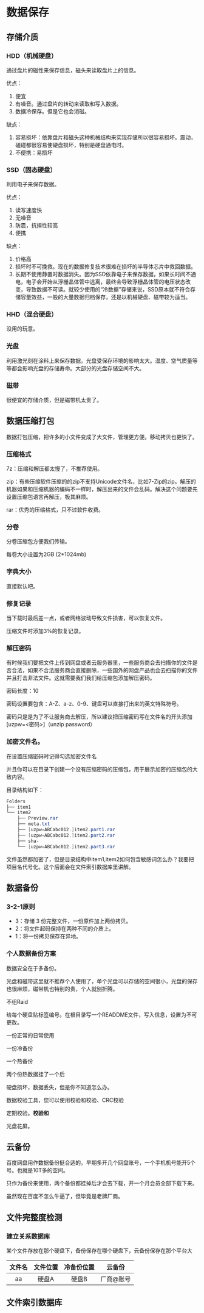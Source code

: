 # 数据保存

## 存储介质

### HDD（机械硬盘）

通过盘片的磁性来保存信息，磁头来读取盘片上的信息。

优点：

1. 便宜
2. 有噪音。通过盘片的转动来读取和写入数据。
3. 数据冷保存。但是它也会消磁。

缺点：

1. 容易损坏：依靠盘片和磁头这种机械结构来实现存储所以很容易损坏。震动，磕碰都很容易使硬盘损坏，特别是硬盘通电时。
2. 不便携：易损坏

### SSD（固态硬盘）

利用电子来保存数据。

优点：

1. 读写速度快
2. 无噪音
3. 防震，抗摔性较高
4. 便携

缺点：

1. 价格高
2. 损坏时不可挽救。现在的数据修复技术很难在损坏的半导体芯片中救回数据。
3. 长期不使用静置时数据消失。因为SSD依靠电子来保存数据，如果长时间不通电，电子会开始从浮栅晶体管中逃离，最终会导致浮栅晶体管的电压状态改变，导致数据不可读。就较少使用的“冷数据”存储来说，SSD原本就不符合存储容量效益，一般的大量数据归档保存，还是以机械硬盘、磁带较为适当。

### HHD（混合硬盘）

没用的玩意。

### 光盘

利用激光刻在涂料上来保存数据。光盘受保存环境的影响太大。湿度、空气质量等等都会影响光盘的存储寿命。大部分的光盘存储空间不大。

### 磁带

很便宜的存储介质，但是磁带机太贵了。

## 数据压缩打包

数据打包压缩，把许多的小文件变成了大文件，管理更方便。移动拷贝也更快了。

### 压缩格式

7z：压缩和解压都太慢了，不推荐使用。

zip：有些压缩软件压缩的的zip不支持Unicode文件名，比如7-Zip的zip。解压的机器如果和压缩机器的编码不一样时，解压出来的文件会乱码。解决这个问题要先设置压缩包语言再解压，极其麻烦。

rar：优秀的压缩格式，只不过软件收费。

### 分卷

分卷压缩包方便我们传输。

每卷大小设置为2GB (2*1024mb)

### 字典大小

直接默认吧。

### 修复记录

当下载时最后差一点，或者网络波动导致文件损害，可以恢复文件。

压缩文件时添加3%的恢复记录。

### 解压密码

有时候我们要把文件上传到网盘或者云服务器里，一些服务商会去扫描你的文件是否合法，如果不合法服务商会直接删除，一些国外的网盘产品也会去扫描你的文件并且打击非法文件。这就需要我们我们给压缩包添加解压密码。

密码长度：10

密码设置要包含：A-Z、a-z、0-9、键盘可以直接打出来的英文特殊符号。

密码只是是为了不让服务商去解压，所以建议把压缩密码写在文件名的开头添加[uzpw=<密码>]（unzip password）

### 加密文件名。

在设置压缩密码时记得勾选加密文件名

并且你可以在目录下创建一个没有压缩密码的压缩包，用于展示加密的压缩包的大致内容。

目录结构如下：

```powershell
Folders
├── item1
└── item2
    ├── Preview.rar
    ├── meta.txt
    ├── [uzpw=ABCabc012.]item2.part1.rar
    ├── [uzpw=ABCabc012.]item2.part2.rar
    ├── sha-
    └── [uzpw=ABCabc012.]item2.part3.rar
```

文件虽然都加密了，但是目录结构中item1,item2如何包含敏感词怎么办？我要把项目名代号化。这个后面会在文件索引数据库里讲解。

## 数据备份

### 3-2-1原则

* 3：存储 3 份完整文件，一份原件加上两份拷贝。
* 2：将文件起码保持在两种不同的介质上。
* 1：将一份拷贝保存在异地。

### 个人数据备份方案

数据安全在于多备份。

光盘和磁带这里就不推荐个人使用了，单个光盘可以存储的空间很小，光盘的保存也很麻烦，磁带机也特别的贵，个人就别折腾。

不组Raid

给每个硬盘贴标签编号。在根目录写一个READDME文件，写入信息，设置为不可更改。

一份正常的日常使用

一份冷备份

一个热备份

两个份热数据挂了一个后

硬盘损坏，数据丢失，但是你不知道怎么办。

数据校验工具，您可以使用校验和校验、CRC校验

定期校验。**校验和**

光盘花屏。

## 云备份

百度网盘用作数据备份挺合适的。早期多开几个网盘账号，一个手机机号能开5个号。也就是10T多的空间。

只作为备份来使用，两个备份都挂掉后才会去下载，开一个月会员全部下载下来。

虽然现在百度不怎么牛逼了，但毕竟是老牌厂商。


## 文件完整度检测

### 建立关系数据库

某个文件存放在那个硬盘下，备份保存在哪个硬盘下，云备份保存在那个平台大

| 文件名 | 文件位置 | 冷备份位置 |   云备份   |
| :----: | :------: | :--------: | :--------: |
|   aa   |  硬盘A  |   硬盘B   | 厂商\@账号 |

## 文件索引数据库
